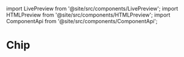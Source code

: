 import LivePreview from '@site/src/components/LivePreview';
import HTMLPreview from '@site/src/components/HTMLPreview';
import ComponentApi from '@site/src/components/ComponentApi';

# Chip

<LivePreview name="chip" height="25rem"></LivePreview>

<ComponentApi name="cui-chip"></ComponentApi>
<ComponentApi name="cw-chip"></ComponentApi>
